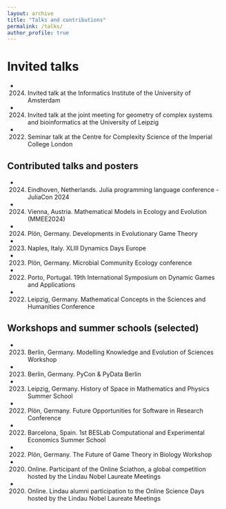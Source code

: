 ```yaml
---
layout: archive
title: "Talks and contributions"
permalink: /talks/
author_profile: true
---
```


# Invited talks

* 2024. Invited talk at the Informatics Institute of the University of Amsterdam
* 2024. Invited talk at the joint meeting for geometry of complex systems and bioinformatics at the University of Leipzig
* 2022. Seminar talk at the Centre for Complexity Science of the Imperial College London

## Contributed talks and posters

* 2024. Eindhoven, Netherlands. Julia programming language conference - JuliaCon 2024
* 2024. Vienna, Austria. Mathematical Models in Ecology and Evolution (MMEE2024)
* 2024. Plön, Germany. Developments in Evolutionary Game Theory
* 2023. Naples, Italy. XLIII Dynamics Days Europe
* 2023. Plön, Germany. Microbial Community Ecology conference
* 2022. Porto, Portugal. 19th International Symposium on Dynamic Games and Applications
* 2022. Leipzig, Germany. Mathematical Concepts in the Sciences and Humanities Conference

## Workshops and summer schools (selected)

* 2023. Berlin, Germany. Modelling Knowledge and Evolution of Sciences Workshop
* 2023. Berlin, Germany. PyCon & PyData Berlin
* 2023. Leipzig, Germany. History of Space in Mathematics and Physics Summer School
* 2022. Plön, Germany. Future Opportunities for Software in Research Conference
* 2022. Barcelona, Spain. 1st BESLab Computational and Experimental Economics Summer School
* 2022. Plön, Germany. The Future of Game Theory in Biology Workshop
* 2020. Online. Participant of the Online Sciathon, a global competition hosted by the Lindau Nobel Laureate Meetings
* 2020. Online. Lindau alumni participation to the Online Science Days hosted by the Lindau Nobel Laureate Meetings

<!-- 
Use talk.html for other format
{% if site.talkmap_link == true %}

<p style="text-decoration:underline;"><a href="/talkmap.html">See a map of all the places I've given a talk!</a></p>

{% endif %}

{% for post in site.talks reversed %}
  {% include archive-single-talk.html %}
{% endfor %}-->

